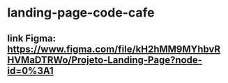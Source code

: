 # landing-page-code-cafe

## link Figma: https://www.figma.com/file/kH2hMM9MYhbvRHVMaDTRWo/Projeto-Landing-Page?node-id=0%3A1
